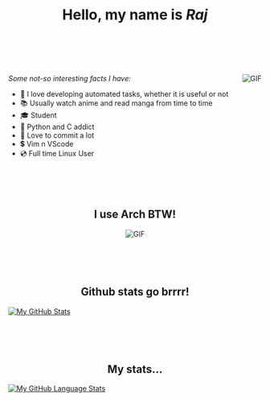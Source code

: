 <h1 align="center">Hello, my name is <b><i>Raj</i></b></h1>

<br><br><br><br>

<img align="right" alt="GIF" src="https://media.giphy.com/media/iIqmM5tTjmpOB9mpbn/giphy.gif" />


*Some not-so interesting facts I have:*
- 🤖 I love developing automated tasks, whether it is useful or not </li>
- 📚 Usually watch anime and read manga from time to time </li>
- 🎓 Student 
- 🐍 Python and C addict
- 💚 Love to commit a lot
- 💲 Vim n VScode
- 💿 Full time Linux User

<br><br><br>
<h2 align="center"> I use Arch BTW! </h2>
<p align="center">
  <img align="center" alt="GIF" src="https://static.apester.com/user-images/66/66990c9c68ef205ac02683b905a15dc5.gif" />
</p>

<br><br><br>
<h2 align="center"> Github stats go brrrr! </h2>

[![My GitHub Stats](https://github-readme-stats.vercel.app/api/?username=raj23689&count_private=true&theme=tokyonight&showicons=true)]()

<br><br><br>
<h2 align="center"> My stats... </h2>

[![My GitHub Language Stats](https://github-readme-stats.vercel.app/api/top-langs/?username=raj23689&langs_count=8&&count_private=true&theme=dracula)]()


